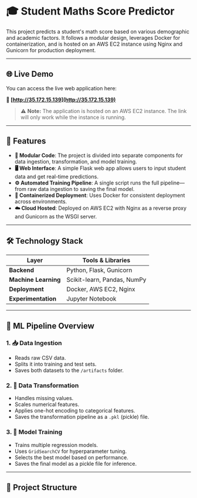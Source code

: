 # 🎓 Student Maths Score Predictor

This project predicts a student's math score based on various demographic and academic factors. It follows a modular design, leverages Docker for containerization, and is hosted on an AWS EC2 instance using Nginx and Gunicorn for production deployment.

---

## 🌐 Live Demo

You can access the live web application here:

**🔗 [http://35.172.15.139](http://35.172.15.139)**

> ⚠️ **Note:** The application is hosted on an AWS EC2 instance. The link will only work while the instance is running.

---

## 🚀 Features

- **🧩 Modular Code**: The project is divided into separate components for data ingestion, transformation, and model training.
- **🖥 Web Interface**: A simple Flask web app allows users to input student data and get real-time predictions.
- **⚙️ Automated Training Pipeline**: A single script runs the full pipeline—from raw data ingestion to saving the final model.
- **🐳 Containerized Deployment**: Uses Docker for consistent deployment across environments.
- **☁️ Cloud Hosted**: Deployed on AWS EC2 with Nginx as a reverse proxy and Gunicorn as the WSGI server.

---

## 🛠 Technology Stack

| Layer            | Tools & Libraries                     |
|------------------|----------------------------------------|
| **Backend**      | Python, Flask, Gunicorn                |
| **Machine Learning** | Scikit-learn, Pandas, NumPy         |
| **Deployment**   | Docker, AWS EC2, Nginx                 |
| **Experimentation** | Jupyter Notebook                    |

---

## 🧪 ML Pipeline Overview

### 1. 📥 Data Ingestion
- Reads raw CSV data.
- Splits it into training and test sets.
- Saves both datasets to the `/artifacts` folder.

### 2. 🔧 Data Transformation
- Handles missing values.
- Scales numerical features.
- Applies one-hot encoding to categorical features.
- Saves the transformation pipeline as a `.pkl` (pickle) file.

### 3. 🧠 Model Training
- Trains multiple regression models.
- Uses `GridSearchCV` for hyperparameter tuning.
- Selects the best model based on performance.
- Saves the final model as a pickle file for inference.

---

## 📁 Project Structure

